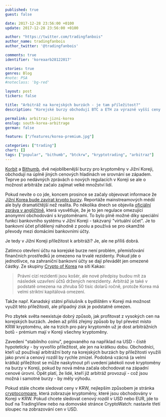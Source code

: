 ```yaml
---
published: true
guest: false

date: 2017-12-28 23:56:00 +0100
update: 2017-12-28 23:56:00 +0100

author: "https://twitter.com/tradingfanbois"
author_name: tradingfanbois
author_twitter: '@tradingfanbois'

comments: true
identifier: 'koreaarb28122017'

stories: true
genres: Blog
#note: PSA
#noteclass: 'bg-red'

layout: post
tickers: false

title: "Arbitráž na korejských burzách - je tam příležitost?"
description: "Korejské burzy obchodují BTC a ETH za výrazně vyšší ceny než zbytek světa. Je arbitráž možná? Info přímo od zdroje."

permalink: arbitraz-jizni-korea
enslug: south-korea-arbitrage
german: false

feature: ["/features/korea-premium.jpg"]

categories: ["trading"]
chart: []
tags: ["popular", "bithumb", "btckrw", "kryptotrading", "arbitraz"]
---
```


[Korbit](https://www.korbit.co.kr/) a [Bithumb](https://www.bithumb.com/), dvě nejoblíbenější burzy pro kryptoměny v Jižní Koreji, obchodují na úplně jiných cenových hladinách ve srovnání se západem. Teprve po nedávných zprávách o nových regulacích v Koreji se ale o možnost arbitráže začalo zajímat velké množství lidí.

Pokud nevíte o co jde, koncem prosince se začaly objevovat informace že [Jižní Korea bude zavírat krypto burzy](https://www.ft.com/content/75e13894-eba7-11e7-bd17-521324c81e23). Reportáže mainstreamových médií ale byly dramatičtější než realita. Po několika dnech se objevila  [oficiální zpráva v angličtině](https://www.facebook.com/financialservicescommission/posts/1685752154801795), která vysvětluje, že je to jen regulace omezující anonymní obchodování s kryptoměnami. To bylo plně možné díky speciální funkci bankovního systému v Jižní Koreji - takzvaný "virtuální účet". Je to bankovní účet přidělený náhodně z poolu a používá se pro okamžité převody mezi domácími bankovními účty.

Je tedy v Jižní Koreji příležitost k arbitráži? Je, ale ne příliš dobrá.

Zatímco otevření účtu na korejské burze není problém, přemísťování finančních prostředků je omezeno na trvalé rezidenty. Pokud jde o jednotlivce, na zahraniční bankovní účty se dají převádět jen omezené částky. Ze skupiny [Crypto of Korea](https://open.kakao.com/o/ggzbdFB) na síti Kakao:

> Právní cizí rezidenti jsou košér, ale nové předpisy budou mít za následek uzavření účtů držených nerezidenty. Arbitráž je také v podstatě omezena na zhruba 50 tisíc dolarů ročně, protože Korea má velmi striktní kapitálová omezení.

Takže např. Kanadský státní příslušník s bydlištěm v Koreji má možnost využít této příležitosti, ale případný zisk je podstatně omezen.

Pro zbytek světa neexistuje dobrý způsob, jak profitovat z vysokých cen na korejských burzách. Jeden až příliš zřejmý způsob by byl převést místo KRW kryptoměnu, ale na trzích pro páry kryptoměn už je dost arbitrážních botů - prémium mají v Koreji všechny kryptoměny.

Zavedení "stabilního coinu", pegovaného na například na USD - čistě hypoteticky - by vyvořilo příležitost, ale jen na krátkou dobu. Obchodníci, kteří už používají arbitrážní boty na korejských burzách by příležitosti využili jako první a cenový rozdíl by rychle zmizel. Podobná vzácná (a velmi krátká) příležitost se může naskytnout při uvedení jakékoli nové kryptoměny na burzy v Koreji, pokud by nová měna začala obchodovat na západní cenové úrovni. Opět platí, že lidé, kteří již arbitráž provozují - což jsou možná i samotné burzy - by měly výhodu.

Pokud stále chcete sledovat ceny v KRW, nejlepším způsobem je stránka [cryptocompare](https://www.cryptocompare.com/coins/#/krw), která zobrazuje kryptoměny, které jsou obchodovány v Koreji v KRW. Pokud chcete sledovat cenový rozdíl v USD nebo EUR, jde to buď na TradingView nebo na domovské stránce CryptoWatch: nastavte třetí sloupec na zobrazování cen v USD.
